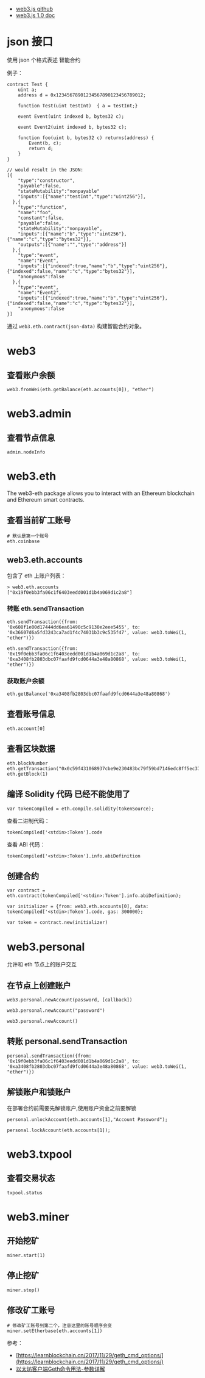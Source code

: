 

- [web3.js github](https://github.com/ethereum/web3.js)
- [web3.js 1.0 doc](http://web3js.readthedocs.io/en/1.0/index.html)

# json 接口

使用 json 个格式表述 智能合约

例子：

```
contract Test {
    uint a;
    address d = 0x12345678901234567890123456789012;

    function Test(uint testInt)  { a = testInt;}

    event Event(uint indexed b, bytes32 c);

    event Event2(uint indexed b, bytes32 c);

    function foo(uint b, bytes32 c) returns(address) {
        Event(b, c);
        return d;
    }
}

// would result in the JSON:
[{
    "type":"constructor",
    "payable":false,
    "stateMutability":"nonpayable"
    "inputs":[{"name":"testInt","type":"uint256"}],
  },{
    "type":"function",
    "name":"foo",
    "constant":false,
    "payable":false,
    "stateMutability":"nonpayable",
    "inputs":[{"name":"b","type":"uint256"}, {"name":"c","type":"bytes32"}],
    "outputs":[{"name":"","type":"address"}]
  },{
    "type":"event",
    "name":"Event",
    "inputs":[{"indexed":true,"name":"b","type":"uint256"}, {"indexed":false,"name":"c","type":"bytes32"}],
    "anonymous":false
  },{
    "type":"event",
    "name":"Event2",
    "inputs":[{"indexed":true,"name":"b","type":"uint256"},{"indexed":false,"name":"c","type":"bytes32"}],
    "anonymous":false
}]
```

通过 `web3.eth.contract(json-data)` 构建智能合约对象。

# web3

## 查看账户余额

```
web3.fromWei(eth.getBalance(eth.accounts[0]), "ether")
```

# web3.admin

## 查看节点信息

```
admin.nodeInfo
```

# web3.eth

The web3-eth package allows you to interact with an Ethereum blockchain and Ethereum smart contracts.

## 查看当前矿工账号

```
# 默认是第一个账号
eth.coinbase
```

## web3.eth.accounts

包含了 eth 上账户列表：

```
> web3.eth.accounts
["0x19f0ebb3fa06c1f6403eedd001d1b4a069d1c2a8"]
``` 

### 转账 eth.sendTransaction

```
eth.sendTransaction({from: '0x608f1e00d17444dd6ea61490c5c9130e2eee5455', to: '0x36607d6a5fd3243ca7ad1f4c74031b3c9c535f47', value: web3.toWei(1, "ether")})

eth.sendTransaction({from: '0x19f0ebb3fa06c1f6403eedd001d1b4a069d1c2a8', to: '0xa3408fb2803dbc07faafd9fcd0644a3e48a80868', value: web3.toWei(1, "ether")})
```

### 获取账户余额

```
eth.getBalance('0xa3408fb2803dbc07faafd9fcd0644a3e48a80868')
```



## 查看账号信息

```
eth.account[0]
```

## 查看区块数据

```
eth.blockNumber
eth.getTransaction("0x0c59f431068937cbe9e230483bc79f59bd7146edc8ff5ec37fea6710adcab825")
eth.getBlock(1)
```

## 编译 Solidity 代码 **已经不能使用了**


```
var tokenCompiled = eth.compile.solidity(tokenSource);
```


查看二进制代码：

```
tokenCompiled['<stdin>:Token'].code
```

查看 ABI 代码：

```
tokenCompiled['<stdin>:Token'].info.abiDefinition
```

## 创建合约

```
var contract = eth.contract(tokenCompiled['<stdin>:Token'].info.abiDefinition);

var initializer = {from: web3.eth.accounts[0], data: tokenCompiled['<stdin>:Token'].code, gas: 300000};

var token = contract.new(initializer)
```




# web3.personal

允许和 eth 节点上的账户交互

## 在节点上创建账户

```
web3.personal.newAccount(password, [callback])

web3.personal.newAccount("password")

web3.personal.newAccount()
```

## 转账 personal.sendTransaction

```
personal.sendTransaction({from: '0x19f0ebb3fa06c1f6403eedd001d1b4a069d1c2a8', to: '0xa3408fb2803dbc07faafd9fcd0644a3e48a80868', value: web3.toWei(1, "ether")})
```


## 解锁账户和锁账户

在部署合约前需要先解锁账户,使用账户资金之前要解锁

```
personal.unlockAccount(eth.accounts[1],"Account Password");

personal.lockAccount(eth.accounts[1]);
```

# web3.txpool

## 查看交易状态

```
txpool.status
```


# web3.miner

## 开始挖矿

```
miner.start(1)
```

## 停止挖矿

```
miner.stop()
```

## 修改矿工账号

```
# 修改矿工账号到第二个，注意这里的账号顺序会变
miner.setEtherbase(eth.accounts[1])
```




参考：

- [https://learnblockchain.cn/2017/11/29/geth_cmd_options/](https://learnblockchain.cn/2017/11/29/geth_cmd_options/)
- [以太坊客户端Geth命令用法-参数详解](https://learnblockchain.cn/2017/11/29/geth_cmd_options/)